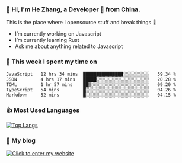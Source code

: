 ### 👋 Hi, I'm He Zhang, a Developer 🚀 from China.

This is the place where I opensource stuff and break things :rofl:

- I’m currently working on Javascript
- I’m currently learning Rust
- Ask me about anything related to Javascript

### 💪 This week I spent my time on 
<!--START_SECTION:waka-->
```text
JavaScript   12 hrs 34 mins  ███████████████░░░░░░░░░░   59.34 % 
JSON         4 hrs 17 mins   █████░░░░░░░░░░░░░░░░░░░░   20.28 % 
TOML         1 hr 57 mins    ██▒░░░░░░░░░░░░░░░░░░░░░░   09.20 % 
TypeScript   54 mins         █░░░░░░░░░░░░░░░░░░░░░░░░   04.26 % 
Markdown     52 mins         █░░░░░░░░░░░░░░░░░░░░░░░░   04.15 % 
```
<!--END_SECTION:waka-->

### 👍 Most Used Languages
[![Top Langs](https://github-readme-stats.vercel.app/api/top-langs/?username=zhanghecool&layout=compact)](https://zhanghe.cool)

### 🌈 My blog 
[![Click to enter my website](https://cdn.jsdelivr.net/gh/zhanghecool/assets/images/gif/zhanghecools.gif)](https://zhanghe.cool)
